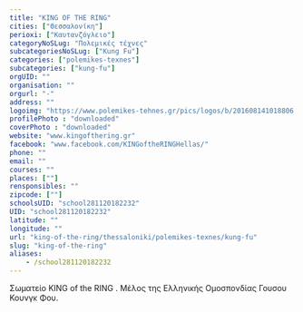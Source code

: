 ```yaml
---
title: "KING OF THE RING"
cities: ["Θεσσαλονίκη"]
perioxi: ["Καυτανζόγλειο"]
categoryNoSLug: "Πολεμικές τέχνες"
subcategoriesNoSLug: ["Kung Fu"]
categories: ["polemikes-texnes"]
subcategories: ["kung-fu"]
orgUID: ""
organisation: ""
orgurl: "-"
address: ""
logoimg: "https://www.polemikes-tehnes.gr/pics/logos/b/201608141018806.jpg"
profilePhoto : "downloaded"
coverPhoto : "downloaded"
website: "www.kingofthering.gr"
facebook: "www.facebook.com/KINGoftheRINGHellas/"
phone: ""
email: ""
courses: ""
places: [""]
rensponsibles: ""
zipcode: [""]
schoolsUID: "school281120182232"
UID: "school281120182232"
latitude: ""
longitude: ""
url: "king-of-the-ring/thessaloniki/polemikes-texnes/kung-fu"
slug: "king-of-the-ring"
aliases:
    - /school281120182232
---
```



Σωματείο KING of the RING . Μέλος της Ελληνικής Ομοσπονδίας Γουσου Κουνγκ Φου.

